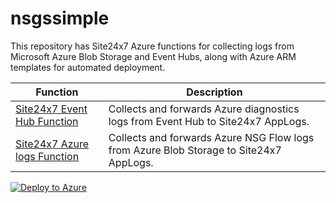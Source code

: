# nsgssimple

This repository has Site24x7 Azure functions for collecting logs from Microsoft Azure Blob Storage and Event Hubs, along with Azure ARM templates for automated deployment.

| Function | Description |
|---|---|
| [Site24x7 Event Hub Function](BlobForwarder) | Collects and forwards Azure diagnostics logs from Event Hub to Site24x7 AppLogs. |
| [Site24x7 Azure logs Function](NsgFlowLogsForwarder) | Collects and forwards Azure NSG Flow logs from Azure Blob Storage to Site24x7 AppLogs. |

[![Deploy to Azure](https://aka.ms/deploytoazurebutton)](https://portal.azure.com/#create/Microsoft.Template/uri/https%3A%2F%2Fraw.githubusercontent.com%2Faneshpugal%2Fnsgssimple%2Fmain%2FNewTemplate.json)

